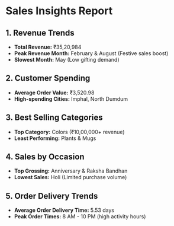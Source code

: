 # Sales Insights Report

## 1. Revenue Trends
- **Total Revenue:** ₹35,20,984
- **Peak Revenue Month:** February & August (Festive sales boost)
- **Slowest Month:** May (Low gifting demand)

## 2. Customer Spending
- **Average Order Value:** ₹3,520.98
- **High-spending Cities:** Imphal, North Dumdum

## 3. Best Selling Categories
- **Top Category:** Colors (₹10,00,000+ revenue)
- **Least Performing:** Plants & Mugs

## 4. Sales by Occasion
- **Top Grossing:** Anniversary & Raksha Bandhan
- **Lowest Sales:** Holi (Limited purchase volume)

## 5. Order Delivery Trends
- **Average Order Delivery Time:** 5.53 days
- **Peak Order Times:** 8 AM - 10 PM (high activity hours)
